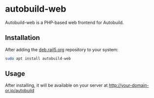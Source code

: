 # autobuild-web

Autobuild-web is a PHP-based web frontend for Autobuild.

## Installation

After adding the [deb.rail5.org](https://deb.rail5.org) repository to your system:

```sh
sudo apt install autobuild-web
```

## Usage

After installing, it will be available on your server at http://your-domain-or.ip/autobuild
